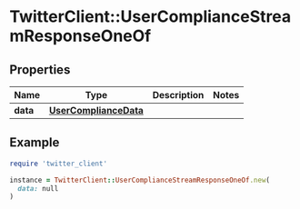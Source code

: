 # TwitterClient::UserComplianceStreamResponseOneOf

## Properties

| Name | Type | Description | Notes |
| ---- | ---- | ----------- | ----- |
| **data** | [**UserComplianceData**](UserComplianceData.md) |  |  |

## Example

```ruby
require 'twitter_client'

instance = TwitterClient::UserComplianceStreamResponseOneOf.new(
  data: null
)
```

